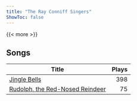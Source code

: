 ```yaml
---
title: "The Ray Conniff Singers"
ShowToc: false
---
```


{{< more >}}

## Songs
Title | Plays 
----- | -----: 
[Jingle Bells](/songs/jingle-bells) | 398
[Rudolph, the Red-Nosed Reindeer](/songs/rudolph-the-red-nosed-reindeer) | 75

